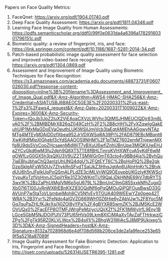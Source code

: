 Papers on Face Quality Metrics:

1. FaceQnet: https://arxiv.org/pdf/1904.01740.pdf
2. Deep Face Quality Assessment: https://arxiv.org/pdf/1811.04346.pdf
3. Learning Face Image Quality from Human Assessments: https://pdfs.semanticscholar.org/ddf0/99f0e0631da4a6396a17829160301796151c.pdf
4. Biometric quality: a review of fingerprint, iris, and face: https://link.springer.com/content/pdf/10.1186/1687-5281-2014-34.pdf
5. Patch-based probabilistic image quality assessment for face selection and improved video-based face recognition:
https://arxiv.org/pdf/1304.0869.pdf
6. Assessment and Improvement of Image Quality using Biometric
Techniques for Face Recognition: https://s3.amazonaws.com/academia.edu.documents/48873731/F0607026030.pdf?response-content-disposition=inline%3B%20filename%3DAssessment_and_Improvement_of_Image_Qual.pdf&X-Amz-Algorithm=AWS4-HMAC-SHA256&X-Amz-Credential=ASIATUSBJ6BAEOC5GE3E%2F20200331%2Fus-east-1%2Fs3%2Faws4_request&X-Amz-Date=20200331T100902Z&X-Amz-Expires=3600&X-Amz-Security-Token=IQoJb3JpZ2luX2VjEAoaCXVzLWVhc3QtMSJHMEUCIQDjr83m8LvA0%2F%2BMIBDMrX826qZ049CzH%2F2%2B8cHH%2FvXZqwIgQakEuhUIP1MxMaGDoEVaOeuthLUKIWSiIJmjVcb3IaEqtAMIEhAAGgwyNTAzMTg4MTEyMDAiDDzfXbea952JrVDXWSqRA39Pj%2FAD879EBcMBqnt6XwKjlfdfMipXlGhebf3cYdSAAOOS9NHM%2F1pTMZ7602emMTnjewnMXfg8U9ds5VxCooZHcsaenMIdWjT7yBXuU6wfiZnhUBnUpe3MIQKiUwEHJa2YCvGkd6wM3fu2dph9Q6XT57TE8fBHLTinroKVHXWFcvA5yKdF6wMqOWfLvG0GX5h3jsQXU3V9UZ2TSMWGr0mT63cto4y9BBd4ja%2ByhQu7iaEBlyJbhaChQ3anIzUhUNQ4dgU%2FQtEYT6C%2BoHoPIQ%2Be2gkDzpSkleAFxW50Uy7ZhykRnSFydTSalJkZ3HhqJgtAn6UAlnHnKr%2BtvkdUU6h5nJFeIkUpPoQSmALPLdZE3ciMLVriWQ9OEovpbUKGzIvKfKWSclYypuKyTzfVoHnnJC5piIYRe31Z3OWKntTU19QaLiDkHNNE69jV7dbRYTS3wx1K%2BzZaPhUtMgIVM6p5gU679L%2BmUnC9mG85SxxkNfhZugxDXb07l6TI00JvRnWX6tEBnKXZ83OQdNf6gPqQMOuQjPQFOusBwsD33GAVUnP7w5taToVLbmbeiMoh8CV5NfvEy1lTGUA409WEEwYZp0pep42TWRA%2B3Yyr%2FeNdo4alGVZG669WH10Z6Hie6yZAbVJw%2F8Yoc5MGq7quPaZHLfKJkrXsi1j0ZOl8yYPa%2F4gBYXR85wmZK%2BJM5KcE2WOVUQx0%2FacEFP8OTMFJWrgPeMziycUQijXZf%2FK1lMWyIrfL9Eny1BLGce5GbM5NJDOiPUlV73PU65HVs09Lkm8XlCiMAaXvTAvZqFTHrkwziCZPg%2FgTk95RZ0KLVLWox%2B4slI1i%2BhgW31WiAcSJ8MP9Ukixeg%3D%3D&X-Amz-SignedHeaders=host&X-Amz-Signature=8132a7028968d6e4df708d568b206ce3de2a1a9fece253e659f5a5218a87089f
7. Image Quality Assessment for Fake Biometric Detection: Application to Iris,
Fingerprint and Face Recognition : http://ijsetr.com/uploads/526314IJSETR6395-1281.pdf

